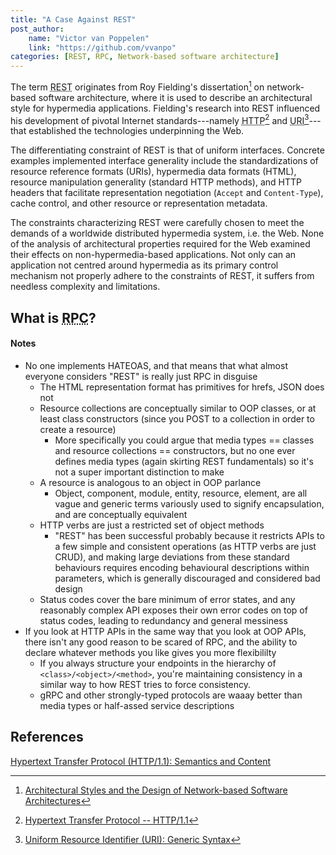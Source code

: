```yaml
---
title: "A Case Against REST"
post_author:
    name: "Victor van Poppelen"
    link: "https://github.com/vvanpo"
categories: [REST, RPC, Network-based software architecture]
---
```


The term <abbr title="Representational State Transfer">REST</abbr> originates from Roy Fielding's dissertation[^1] on network-based software architecture, where it is used to describe an architectural style for hypermedia applications. Fielding's research into REST influenced his development of pivotal Internet standards---namely <abbr title="Hypertext Transfer Protocol">HTTP</abbr>[^2] and <abbr title="Uniform Resource Identifier">URI</abbr>[^3]---that established the technologies underpinning the Web.

The differentiating constraint of REST is that of uniform interfaces. Concrete examples implemented interface generality include the standardizations of resource reference formats (URIs), hypermedia data formats (HTML), resource manipulation generality (standard HTTP methods), and HTTP headers that facilitate representation negotiation (`Accept` and `Content-Type`), cache control, and other resource or representation metadata.

The constraints characterizing REST were carefully chosen to meet the demands of a worldwide distributed hypermedia system, i.e. the Web. None of the analysis of architectural properties required for the Web examined their effects on non-hypermedia-based applications. Not only can an application not centred around hypermedia as its primary control mechanism not properly adhere to the constraints of REST, it suffers from needless complexity and limitations.

## What is <abbr title="Remote Procedural Call">RPC</abbr>?

#### Notes

  - No one implements HATEOAS, and that means that what almost everyone considers "REST" is really just RPC in disguise
    - The HTML representation format has primitives for hrefs, JSON does not
    - Resource collections are conceptually similar to OOP classes, or at least class constructors (since you POST to a collection in order to create a resource)
      - More specifically you could argue that media types == classes and resource collections == constructors, but no one ever defines media types (again skirting REST fundamentals) so it's not a super important distinction to make
    - A resource is analogous to an object in OOP parlance
      - Object, component, module, entity, resource, element, are all vague and generic terms variously used to signify encapsulation, and are conceptually equivalent
    - HTTP verbs are just a restricted set of object methods
      - "REST" has been successful probably because it restricts APIs to a few simple and consistent operations (as HTTP verbs are just CRUD), and making large deviations from these standard behaviours requires encoding behavioural descriptions within parameters, which is generally discouraged and considered bad design
    - Status codes cover the bare minimum of error states, and any reasonably complex API exposes their own error codes on top of status codes, leading to redundancy and general messiness
  - If you look at HTTP APIs in the same way that you look at OOP APIs, there isn't any good reason to be scared of RPC, and the ability to declare whatever methods you like gives you more flexibililty
    - If you always structure your endpoints in the hierarchy of `<class>/<object>/<method>`, you're maintaining consistency in a similar way to how REST tries to force consistency.
    - gRPC and other strongly-typed protocols are waaay better than media types or half-assed service descriptions

## References

[^1]: [Architectural Styles and the Design of Network-based Software Architectures](https://roy.gbiv.com/pubs/dissertation/top.htm)
[^2]: [Hypertext Transfer Protocol -- HTTP/1.1](https://tools.ietf.org/html/rfc2616)
[^3]: [Uniform Resource Identifier (URI): Generic Syntax](https://tools.ietf.org/html/rfc3986)

[Hypertext Transfer Protocol (HTTP/1.1): Semantics and Content](https://httpwg.org/specs/rfc7231.html)

